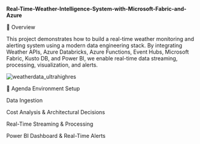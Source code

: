 **Real-Time-Weather-Intelligence-System-with-Microsoft-Fabric-and-Azure**

📘 Overview

This project demonstrates how to build a real-time weather monitoring and alerting system using a modern data engineering stack. By integrating Weather APIs, Azure Databricks, Azure Functions, Event Hubs, Microsoft Fabric, Kusto DB, and Power BI, we enable real-time data streaming, processing, visualization, and alerts.

![weatherdata_ultrahighres](https://github.com/user-attachments/assets/8ede0de6-bb41-4987-a736-a66df0aae22d)


📅 Agenda
Environment Setup

Data Ingestion

Cost Analysis & Architectural Decisions

Real-Time Streaming & Processing

Power BI Dashboard & Real-Time Alerts
